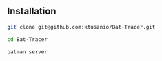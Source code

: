 ## Installation
```bash
git clone git@github.com:ktusznio/Bat-Tracer.git

cd Bat-Tracer

batman server
```
